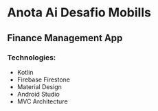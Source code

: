 # Anota Ai Desafio Mobills
## Finance Management App

### Technologies:

- Kotlin
- Firebase Firestone
- Material Design
- Android Studio
- MVC Architecture
